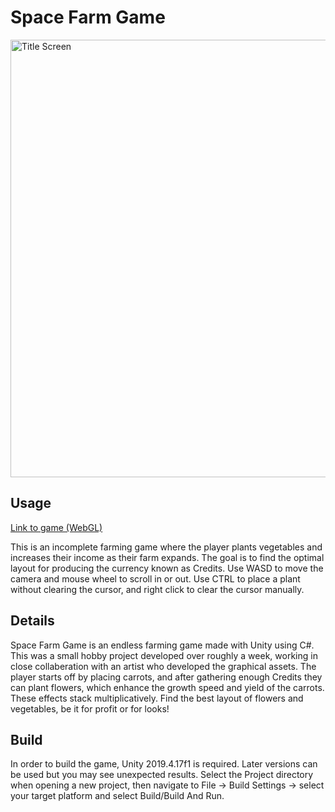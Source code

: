 # Space Farm Game

<img src="https://i.imgur.com/ysGmfWQ.png" alt="Title Screen" width="700"/>

## Usage

[Link to game (WebGL)](https://kane96.github.io/Space-Farm-Game/)

This is an incomplete farming game where the player plants vegetables and increases their income as their farm expands. The goal is to find the optimal layout for producing the currency known as Credits. Use WASD to move the camera and mouse wheel to scroll in or out. Use CTRL to place a plant without clearing the cursor, and right click to clear the cursor manually. 

## Details

Space Farm Game is an endless farming game made with Unity using C#. This was a small hobby project developed over roughly a week, working in close collaberation with an artist who developed the graphical assets. The player starts off by placing carrots, and after gathering enough Credits they can plant flowers, which enhance the growth speed and yield of the carrots. These effects stack multiplicatively. Find the best layout of flowers and vegetables, be it for profit or for looks!

## Build

In order to build the game, Unity 2019.4.17f1 is required. Later versions can be used but you may see unexpected results. Select the Project directory when opening a new project, then navigate to File -> Build Settings -> select your target platform and select Build/Build And Run.
